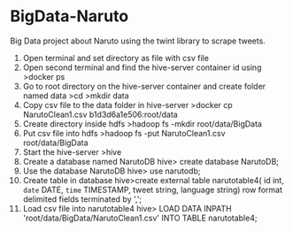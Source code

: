 # BigData-Naruto
Big Data project about Naruto using the twint library to scrape tweets.


1) Open terminal and set directory as file with csv file
2) Open second terminal and find the hive-server container id using
          >docker ps
3) Go to root directory on the hive-server container and create folder named data
          >cd
          >mkdir data
4) Copy csv file to the data folder in hive-server 
          >docker cp NarutoClean1.csv b1d3d6a1e506:root/data
5) Create directory inside hdfs 
          >hadoop fs -mkdir root/data/BigData
6) Put csv file into hdfs
          >hadoop fs -put NarutoClean1.csv root/data/BigData
7) Start the hive-server
          >hive
8) Create a database named NarutoDB
          hive> create database NarutoDB;
9) Use the database NarutoDB
          hive> use narutodb;
10) Create table in database
          hive>create external table narutotable4(
               id int,
               `date` DATE,
               `time` TIMESTAMP,
               tweet string,
               language string)
               row format delimited
               fields terminated by ',';
11) Load csv file into narutotable4
           hive> LOAD DATA INPATH 'root/data/BigData/NarutoClean1.csv' INTO TABLE narutotable4;
